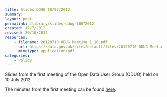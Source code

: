 ```yaml
---
title: Slides ODUG 10/07/2012
summary: 
layout: post
permalink: /library/slides-odug-10072012
created: 17/7/2012
revised: 30/10/2012
resources:
    - filename: 20120710 ODUG Meeting 1_10.pdf
      url: https://data.gov.uk/sites/default/files/20120710 ODUG Meeting 1_10.pdf
      mimetype: application/pdf
categories:
    - Policy
---
```


<p>Slides from the first meeting of the Open Data User Group (ODUG) held on 10 July 2012.</p>
<p>The minutes from the first meeting can be found <a title="Minutes ODUG" href="http://data.gov.uk/library/minutes-odug-10072012" target="_blank" rel="nofollow">here</a>.</p>
